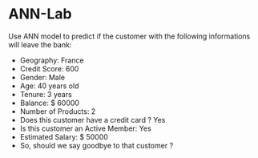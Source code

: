 # ANN-Lab

Use ANN model to predict if the customer with the following informations will leave the bank: 

* Geography: France
* Credit Score: 600
* Gender: Male
* Age: 40 years old
* Tenure: 3 years
* Balance: \$ 60000
* Number of Products: 2
* Does this customer have a credit card ? Yes
* Is this customer an Active Member: Yes
* Estimated Salary: \$ 50000
* So, should we say goodbye to that customer ?
